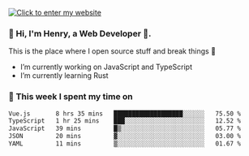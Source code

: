 [![Click to enter my website](https://github.com/zh30/zh30/assets/7930156/bb82b0df-3fb8-4136-8522-734cd2b27f6a)](https://blog.zhanghe.dev) 

### 👋 Hi, I'm Henry, a Web Developer 🚀.

This is the place where I open source stuff and break things :rofl:

- I’m currently working on JavaScript and TypeScript
- I’m currently learning Rust

### 💪 This week I spent my time on

<!--START_SECTION:waka-->

```txt
Vue.js       8 hrs 35 mins   ███████████████████░░░░░░   75.50 %
TypeScript   1 hr 25 mins    ███░░░░░░░░░░░░░░░░░░░░░░   12.52 %
JavaScript   39 mins         █▒░░░░░░░░░░░░░░░░░░░░░░░   05.77 %
JSON         20 mins         ▓░░░░░░░░░░░░░░░░░░░░░░░░   03.00 %
YAML         11 mins         ▒░░░░░░░░░░░░░░░░░░░░░░░░   01.67 %
```

<!--END_SECTION:waka-->
